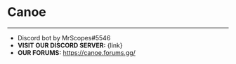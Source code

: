 # Canoe
___
- Discord bot by MrScopes#5546
- **VISIT OUR DISCORD SERVER:** {link}
- **OUR FORUMS:** https://canoe.forums.gg/
